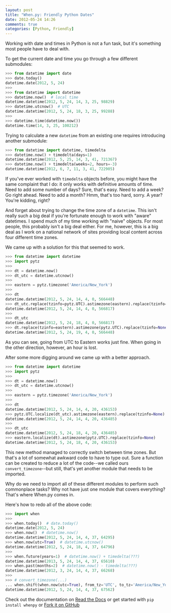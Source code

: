 ```yaml
---
layout: post
title: "When.py: Friendly Python Dates"
date: 2012-05-24 14:26
comments: true
categories: [Python, Friendly]
---
```


Working with date and times in Python is not a fun task, but it's something
most people have to deal with.

<!-- more -->

To get the current date and time you go through a few different submodules:

``` python Get current date and time
>>> from datetime import date
>>> date.today()
datetime.date(2012, 5, 24)
>>>
>>> from datetime import datetime
>>> datetime.now()  # local time
datetime.datetime(2012, 5, 24, 14, 3, 25, 98829)
>>> datetime.utcnow()  # UTC
datetime.datetime(2012, 5, 24, 18, 3, 25, 99288)
>>>
>>> datetime.time(datetime.now())
datetime.time(14, 3, 25, 100212)
```

Trying to calculate a new `datetime` from an existing one requires introducing
another submodule:

``` python Calculate new datetimes
>>> from datetime import datetime, timedelta
>>> datetime.now() + timedelta(days=1)
datetime.datetime(2012, 5, 25, 14, 3, 41, 721367)
>>> datetime.now() + timedelta(weeks=2, hours=-3)
datetime.datetime(2012, 6, 7, 11, 3, 41, 722905)
```

If you've ever worked with `timedelta` objects before, you might have the same
complaint that I do: it only works with definitive amounts of time. Need to add
some number of days? Sure, that's easy. Need to add a week? Go right ahead.
Need to add a month? Hmm, that's too hard, sorry. A year? You're kidding, right?

And forget about trying to change the time zone of a `datetime`. This isn't
really such a big deal if you're fortunate enough to work with "aware"
datetimes. I spend much of my time working with "naive" objects. For most
people, this probably isn't a big deal either. For me, however, this is a big
deal as I work on a national network of sites providing local content across
four different time zones.

We came up with a solution for this that seemed to work.

``` python First attempt at changing time zones
>>> from datetime import datetime
>>> import pytz
>>>
>>> dt = datetime.now()
>>> dt_utc = datetime.utcnow()
>>>
>>> eastern = pytz.timezone('America/New_York')
>>>
>>> dt
datetime.datetime(2012, 5, 24, 14, 4, 0, 566448)
>>> dt_utc.replace(tzinfo=pytz.UTC).astimezone(eastern).replace(tzinfo=None)
datetime.datetime(2012, 5, 24, 14, 4, 0, 566817)
>>>
>>> dt_utc
datetime.datetime(2012, 5, 24, 18, 4, 0, 566817)
>>> dt.replace(tzinfo=eastern).astimezone(pytz.UTC).replace(tzinfo=None)
datetime.datetime(2012, 5, 24, 19, 4, 0, 566448)
```

As you can see, going from UTC to Eastern works just fine. When going in the
other direction, however, an hour is lost.

After some more digging around we came up with a better approach.

``` python Second attempt at changing time zones
>>> from datetime import datetime
>>> import pytz
>>>
>>> dt = datetime.now()
>>> dt_utc = datetime.utcnow()
>>>
>>> eastern = pytz.timezone('America/New_York')
>>>
>>> dt
datetime.datetime(2012, 5, 24, 14, 4, 20, 436153)
>>> pytz.UTC.localize(dt_utc).astimezone(eastern).replace(tzinfo=None)
datetime.datetime(2012, 5, 24, 14, 4, 20, 436485)
>>>
>>> dt_utc
datetime.datetime(2012, 5, 24, 18, 4, 20, 436485)
>>> eastern.localize(dt).astimezone(pytz.UTC).replace(tzinfo=None)
datetime.datetime(2012, 5, 24, 18, 4, 20, 436153)
```

This new method managed to correctly switch between time zones. But that's a
lot of somewhat awkward code to have to type out. Sure a function can be created
to reduce a lot of the code--we called ours `convert_timezone`--but still,
that's yet another module that needs to be imported.

Why do we need to import all of these different modules to perform such
commonplace tasks? Why not have just one module that covers everything? That's
where When.py comes in.

Here's how to redo all of the above code:

``` python When.py
>>> import when
>>>
>>> when.today()  # date.today()
datetime.date(2012, 5, 24)
>>> when.now()  # datetime.now()
datetime.datetime(2012, 5, 24, 14, 4, 37, 64295)
>>> when.now(utc=True)  # datetime.utcnow()
datetime.datetime(2012, 5, 24, 18, 4, 37, 64796)
>>>
>>> when.future(years=1)  # datetime.now() + timedelta(???)
datetime.datetime(2013, 5, 24, 14, 4, 37, 65610)
>>> when.past(months=2)  # datetime.now() - timedelta(???)
datetime.datetime(2012, 3, 24, 14, 4, 37, 66268)
>>>
>>> # convert_timezone(...)
... when.shift(when.now(utc=True), from_tz='UTC', to_tz='America/New_York')
datetime.datetime(2012, 5, 24, 14, 4, 37, 67562)
```

Check out the documentation on
[Read the Docs](http://readthedocs.org/docs/whenpy/en/latest/)
or get started with `pip install whenpy` or
[Fork it on GitHub](https://github.com/dirn/when.py)
